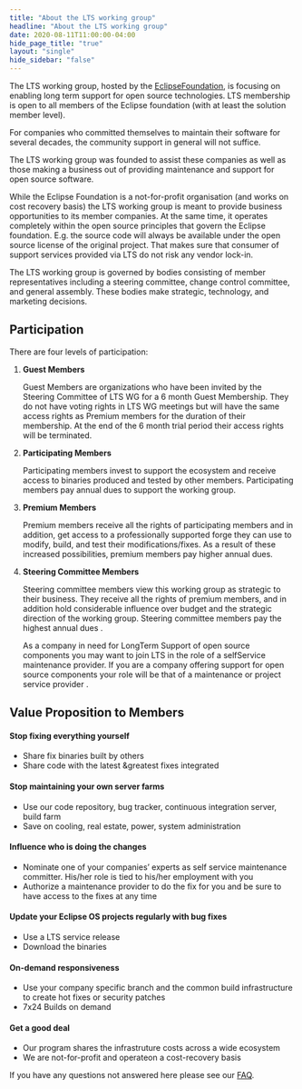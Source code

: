 ```yaml
---
title: "About the LTS working group"
headline: "About the LTS working group"
date: 2020-08-11T11:00:00-04:00
hide_page_title: "true"
layout: "single"
hide_sidebar: "false"
---
```


The LTS working group, hosted by the [EclipseFoundation](http://www.eclipse.org/org/), is focusing on enabling long term support for open source technologies. LTS membership is open to all members of the Eclipse foundation (with at least the solution member level).

For companies who committed themselves to maintain their software for several decades, the community support in general will not suffice.

The LTS working group was founded to assist these companies as well as those making a business out of providing maintenance and support for open source software.

While the Eclipse Foundation is a not-for-profit organisation (and works on cost recovery basis) the LTS working group is meant to provide business opportunities to its member companies. At the same time, it operates completely within the open source principles that govern the Eclipse foundation. E.g. the source code will always be available under the open source license of the original project. That makes sure that consumer of support services provided via LTS do not risk any vendor lock-in.

The LTS working group is governed by bodies consisting of member representatives including a steering committee, change control committee, and general assembly. These bodies make strategic, technology, and marketing decisions.

## Participation

There are four levels of participation:

1.  **Guest Members**
    
    Guest Members are organizations who have been invited by the Steering Committee of LTS WG for a 6 month Guest Membership. They do not have voting rights in LTS WG meetings but will have the same access rights as Premium members for the duration of their membership. At the end of the 6 month trial period their access rights will be terminated.
    
2.  **Participating Members**
    
    Participating members invest to support the ecosystem and receive access to binaries produced and tested by other members. Participating members pay annual dues to support the working group.
    
3.  **Premium Members**
    
    Premium members receive all the rights of participating members and in addition, get access to a professionally supported forge they can use to modify, build, and test their modifications/fixes. As a result of these increased possibilities, premium members pay higher annual dues.
    
4.  **Steering Committee Members**
    
    Steering committee members view this working group as strategic to their business. They receive all the rights of premium members, and in addition hold considerable influence over budget and the strategic direction of the working group. Steering committee members pay the highest annual dues .

    As a company in need for LongTerm Support of open source components you may want to join LTS in the role of a selfService maintenance provider. If you are a company offering support for open source components your role will be that of a maintenance or project service provider .
    

## Value Proposition to Members


#### Stop fixing everything yourself

*   Share fix binaries built by others
*   Share code with the latest &greatest fixes integrated

#### Stop maintaining your own server farms

*   Use our code repository, bug tracker, continuous integration server, build farm
*   Save on cooling, real estate, power, system administration

#### Influence who is doing the changes

*   Nominate one of your companies’ experts as self service maintenance committer. His/her role is tied to his/her employment with you
*   Authorize a maintenance provider to do the fix for you and be sure to have access to the fixes at any time

#### Update your Eclipse OS projects regularly with bug fixes

*   Use a LTS service release
*   Download the binaries

#### On-demand responsiveness

*   Use your company specific branch and the common build infrastructure to create hot fixes or security patches
*   7x24 Builds on demand

#### Get a good deal

*   Our program shares the infrastruture costs across a wide ecosystem
*   We are not-for-profit and operateon a cost-recovery basis

If you have any questions not answered here please see our [FAQ](/about/faq).